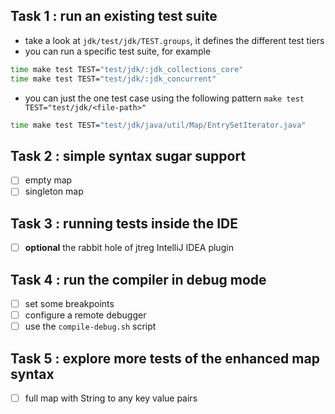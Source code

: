 ## Task 1 : run an existing test suite

- take a look at `jdk/test/jdk/TEST.groups`, it defines the different test tiers
- you can run a specific test suite, for example

```bash
time make test TEST="test/jdk/:jdk_collections_core"
time make test TEST="test/jdk/:jdk_concurrent"
```

- you can just the one test case using the following pattern `make test TEST="test/jdk/<file-path>"`

```bash
time make test TEST="test/jdk/java/util/Map/EntrySetIterator.java"
```

## Task 2 : simple syntax sugar support

- [ ] empty map
- [ ] singleton map

## Task 3 : running tests inside the IDE

- [ ] **optional** the rabbit hole of jtreg IntelliJ IDEA plugin

## Task 4 : run the compiler in debug mode

- [ ] set some breakpoints
- [ ] configure a remote debugger
- [ ] use the `compile-debug.sh` script

## Task 5 : explore more tests of the enhanced map syntax

- [ ] full map with String to any key value pairs 
